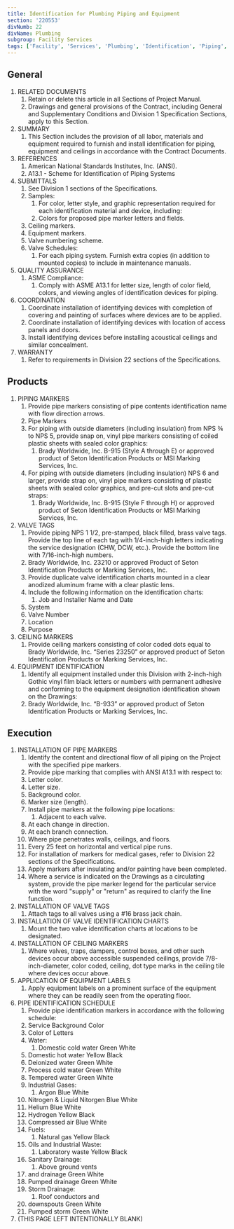 ```yaml
---
title: Identification for Plumbing Piping and Equipment
section: '220553'
divNumb: 22
divName: Plumbing
subgroup: Facility Services
tags: ['Facility', 'Services', 'Plumbing', 'Identification', 'Piping', 'Equipment']
---
```


## General

1. RELATED DOCUMENTS
   1. Retain or delete this article in all Sections of Project Manual.
   1. Drawings and general provisions of the Contract, including General and Supplementary Conditions and Division 1 Specification Sections, apply to this Section.
1. SUMMARY
   1. This Section includes the provision of all labor, materials and equipment required to furnish and install identification for piping, equipment and ceilings in accordance with the Contract Documents. 
1. REFERENCES
   1. American National Standards Institutes, Inc. (ANSI). 
   1. A13.1 - Scheme for Identification of Piping Systems 
1. SUBMITTALS
	1. See Division 1 sections of the Specifications.
   1. Samples:
      1. For color, letter style, and graphic representation required for each identification material and device, including:
      1. Colors for proposed pipe marker letters and fields.
   1. Ceiling markers.
   1. Equipment markers.
   1. Valve numbering scheme.
   1. Valve Schedules:
      1. For each piping system. Furnish extra copies (in addition to mounted copies) to include in maintenance manuals.
1. QUALITY ASSURANCE
   1. ASME Compliance:
      1. Comply with ASME A13.1 for letter size, length of color field, colors, and viewing angles of identification devices for piping.
1. COORDINATION
   1. Coordinate installation of identifying devices with completion of covering and painting of surfaces where devices are to be applied.
   1. Coordinate installation of identifying devices with location of access panels and doors.
   1. Install identifying devices before installing acoustical ceilings and similar concealment.
1. WARRANTY
   1. Refer to requirements in Division 22 sections of the Specifications.

## Products

1. PIPING MARKERS
   1. Provide pipe markers consisting of pipe contents identification name with flow direction arrows. 
   1. Pipe Markers
   1. For piping with outside diameters (including insulation) from NPS ¾ to NPS 5, provide snap on, vinyl pipe markers consisting of coiled plastic sheets with sealed color graphics:
      1. Brady Worldwide, Inc. B-915 (Style A through E) or approved product of Seton Identification Products or MSI Marking Services, Inc.
   1. For piping with outside diameters (including insulation) NPS 6 and larger, provide strap on, vinyl pipe markers consisting of plastic sheets with sealed color graphics, and pre-cut slots and pre-cut straps:
      1. Brady Worldwide, Inc. B-915 (Style F through H) or approved product of Seton Identification Products or MSI Marking Services, Inc. 
1. VALVE TAGS
   1. Provide piping NPS 1 1/2, pre-stamped, black filled, brass valve tags. Provide the top line of each tag with 1/4-inch-high letters indicating the service designation (CHW, DCW, etc.). Provide the bottom line with 7/16-inch-high numbers.
   1. Brady Worldwide, Inc. 23210 or approved Product of Seton Identification Products or Marking Services, Inc.
   1. Provide duplicate valve identification charts mounted in a clear anodized aluminum frame with a clear plastic lens.
   1. Include the following information on the identification charts:
      1. Job and Installer Name and Date
   1. System
   1. Valve Number
   1. Location
   1. Purpose
1. CEILING MARKERS
   1. Provide ceiling markers consisting of color coded dots equal to Brady Worldwide, Inc. “Series 23250” or approved product of Seton Identification Products or Marking Services, Inc.
1. EQUIPMENT IDENTIFICATION
	1. Identify all equipment installed under this Division with 2-inch-high Gothic vinyl film black letters or numbers with permanent adhesive and conforming to the equipment designation identification shown on the Drawings:
      1. Brady Worldwide, Inc. “B-933” or approved product of Seton Identification Products or Marking Services, Inc.

## Execution

1. INSTALLATION OF PIPE MARKERS
	1. Identify the content and directional flow of all piping on the Project with the specified pipe markers. 
   1. Provide pipe marking that complies with ANSI A13.1 with respect to:
   1. Letter color.
   1. Letter size.
   1. Background color.
   1. Marker size (length).
   1. Install pipe markers at the following pipe locations:
      1. Adjacent to each valve.
   1. At each change in direction. 
   1. At each branch connection. 
   1. Where pipe penetrates walls, ceilings, and floors. 
   1. Every 25 feet on horizontal and vertical pipe runs.
   1. For installation of markers for medical gases, refer to Division 22 sections of the Specifications.
   1. Apply markers after insulating and/or painting have been completed. 
   1. Where a service is indicated on the Drawings as a circulating system, provide the pipe marker legend for the particular service with the word "supply" or "return" as required to clarify the line function. 
1. INSTALLATION OF VALVE TAGS
   1. Attach tags to all valves using a #16 brass jack chain.
1. INSTALLATION OF VALVE IDENTIFICATION CHARTS
   1. Mount the two valve identification charts at locations to be designated.
1. INSTALLATION OF CEILING MARKERS
	1. Where valves, traps, dampers, control boxes, and other such devices occur above accessible suspended ceilings, provide 7/8-inch-diameter, color coded, ceiling, dot type marks in the ceiling tile where devices occur above. 
1. APPLICATION OF EQUIPMENT LABELS
   1. Apply equipment labels on a prominent surface of the equipment where they can be readily seen from the operating floor.
1. PIPE IDENTIFICATION SCHEDULE
   1. Provide pipe identification markers in accordance with the following schedule:
    1. Service Background Color 
    1. Color of Letters
   1. Water:
      1. Domestic cold water Green White
   1. Domestic hot water Yellow Black
   1. Deionized water Green White
   1. Process cold water Green White
   1. Tempered water Green White
   1. Industrial Gases:
      1. Argon Blue White
   1. Nitrogen & Liquid Nitorgen Blue White
   1. Helium Blue White
   1. Hydrogen Yellow Black
   1. Compressed air Blue White
   1. Fuels:
      1. Natural gas Yellow Black
   1. Oils and Industrial Waste:
      1. Laboratory waste Yellow Black
   1. Sanitary Drainage:
      1. Above ground vents 
    1. and drainage Green White
   1. Pumped drainage Green White
   1. Storm Drainage:
      1. Roof conductors and 
   1. downspouts Green White
   1. Pumped storm Green White
1. (THIS PAGE LEFT INTENTIONALLY BLANK)

